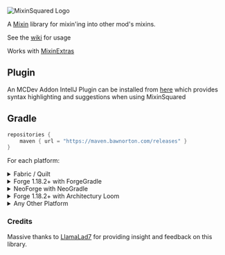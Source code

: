 ![MixinSquared Logo](https://github.com/Bawnorton/MixinSquared/assets/18416784/95078218-907e-4280-b5dc-5dda6b771b5f)

A [Mixin](https://github.com/SpongePowered/Mixin/) library for mixin'ing into other mod's mixins.

See the [wiki](https://github.com/Bawnorton/MixinSquared/wiki) for usage

Works with [MixinExtras](https://github.com/LlamaLad7/MixinExtras)

## Plugin

An MCDev Addon IntellJ Plugin can be installed from [here](https://plugins.jetbrains.com/plugin/26828-mixinsquared) which provides syntax highlighting and suggestions when using MixinSquared

## Gradle

```gradle
repositories {
    maven { url = "https://maven.bawnorton.com/releases" }
}
```

For each platform:<br>
<details><summary>Fabric / Quilt</summary>

```gradle
dependencies {
    include(implementation(annotationProcessor("com.github.bawnorton.mixinsquared:mixinsquared-fabric:0.2.0")))
}
```

</details>
<details><summary>Forge 1.18.2+ with ForgeGradle</summary>

### This will not work for Forge 1.18.1 and below, see `Any Other Platform`

```gradle
dependencies {
    // MixinSquared's annotationProcessor MUST be registered BEFORE Mixin's one.
    compileOnly(annotationProcessor("com.github.bawnorton.mixinsquared:mixinsquared-common:0.2.0"))
    implementation(jarJar("com.github.bawnorton.mixinsquared:mixinsquared-forge:0.2.0")) {
        jarJar.ranged(it, "[0.2.0,)")
    }
}
```

</details>
<details><summary>NeoForge with NeoGradle</summary>

```gradle
dependencies {
    // MixinSquared's annotationProcessor MUST be registered BEFORE Mixin's one.
    compileOnly(annotationProcessor("com.github.bawnorton.mixinsquared:mixinsquared-common:0.2.0"))
    implementation(jarJar("com.github.bawnorton.mixinsquared:mixinsquared-neoforge:0.2.0")) {
        jarJar.ranged(it, "[0.2.0,)")
    }
}
```

</details>
<details><summary>Forge 1.18.2+ with Architectury Loom</summary>

### This will not work for Forge 1.18.1 and below, see `Any Other Platform`

```gradle
dependencies {
    compileOnly(annotationProcessor("com.github.bawnorton.mixinsquared:mixinsquared-common:0.2.0"))
    implementation(include("com.github.bawnorton.mixinsquared:mixinsquared-forge:0.2.0"))
}
```

</details>

<details><summary>Any Other Platform</summary>

This is only a rough guide. You will need to look into the specifics of setting up ShadowJar for your platform.

```gradle
plugins {
    id "com.github.johnrengelman.shadow" version "8.1.0"
}

configurations {
    implementation.extendsFrom shadow
}

repositories {
    maven { url = "https://maven.bawnorton.com" }
}

dependencies {
    shadow(annotationProcessor("com.github.bawnorton.mixinsquared:mixinsquared-common:0.2.0"))
}

shadowJar {
    configurations = [project.configurations.shadow]
    relocate("com.bawnorton.mixinsquared", "your.package.goes.here.mixinsquared")
    mergeServiceFiles()
}
```

To initialize MixinSquared, simply call

```java
MixinSquaredBootstrap.init();
```
In the `onLoad` method inside a [IMixinConfigPlugin](https://jenkins.liteloader.com/view/Other/job/Mixin/javadoc/org/spongepowered/asm/mixin/extensibility/IMixinConfigPlugin.html)

#### :warning: Warning :warning:
If you are also using MixinExtras, ensure that MixinSquared's init is called after MixinExtras' init.

</details>

### Credits

Massive thanks to [LlamaLad7](https://github.com/LlamaLad7) for providing insight and feedback on this library.
